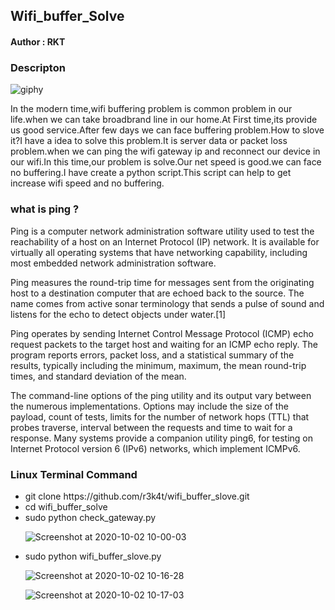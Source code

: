<h2> Wifi_buffer_Solve</h2>

<h4>Author : RKT</h4>

### Descripton ###

![giphy](https://user-images.githubusercontent.com/69615463/94889283-39bb0f80-0499-11eb-8bde-403e8dd9d022.gif)

In the modern time,wifi buffering problem is common problem in our life.when we can take broadbrand line in our home.At First time,its provide us good service.After few days we can face buffering problem.How to slove it?I have a idea to solve this problem.It is server data or packet loss problem.when we can ping the wifi gateway ip and reconnect our device in our wifi.In this time,our problem is solve.Our net speed is good.we can face no buffering.I have create a python script.This script can help to get increase wifi speed and no buffering.

### what is ping ? ###

Ping is a computer network administration software utility used to test the reachability of a host on an Internet Protocol (IP) network. It is available for virtually all operating systems that have networking capability, including most embedded network administration software.

Ping measures the round-trip time for messages sent from the originating host to a destination computer that are echoed back to the source. The name comes from active sonar terminology that sends a pulse of sound and listens for the echo to detect objects under water.[1]

Ping operates by sending Internet Control Message Protocol (ICMP) echo request packets to the target host and waiting for an ICMP echo reply. The program reports errors, packet loss, and a statistical summary of the results, typically including the minimum, maximum, the mean round-trip times, and standard deviation of the mean.

The command-line options of the ping utility and its output vary between the numerous implementations. Options may include the size of the payload, count of tests, limits for the number of network hops (TTL) that probes traverse, interval between the requests and time to wait for a response. Many systems provide a companion utility ping6, for testing on Internet Protocol version 6 (IPv6) networks, which implement ICMPv6. 

### Linux Terminal Command ###

<ul>
<li>git clone https://github.com/r3k4t/wifi_buffer_slove.git</li>
<li>cd  wifi_buffer_solve</li>
<li>sudo python check_gateway.py</li>

![Screenshot at 2020-10-02 10-00-03](https://user-images.githubusercontent.com/69615463/94888443-c2847c00-0496-11eb-93b9-b7524400f967.png)

<li>sudo python wifi_buffer_slove.py</li>

![Screenshot at 2020-10-02 10-16-28](https://user-images.githubusercontent.com/69615463/94889036-83efc100-0498-11eb-8c71-dfe552d1ca70.png)

![Screenshot at 2020-10-02 10-17-03](https://user-images.githubusercontent.com/69615463/94889074-99fd8180-0498-11eb-9f93-e6bf3caf15d2.png)



